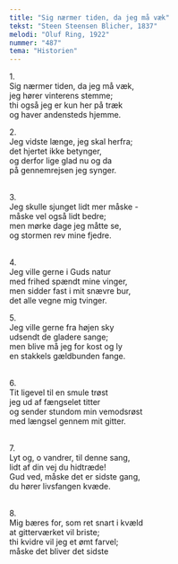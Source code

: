 ```yaml
---
title: "Sig nærmer tiden, da jeg må væk"
tekst: "Steen Steensen Blicher, 1837"
melodi: "Oluf Ring, 1922"
nummer: "487"
tema: "Historien"
---
```

1\.\
Sig nærmer tiden, da jeg må væk,<br>
jeg hører vinterens stemme;<br>
thi også jeg er kun her på træk<br>
og haver andensteds hjemme.<br>

2\.\
Jeg vidste længe, jeg skal herfra;<br>
det hjertet ikke betynger,<br>
og derfor lige glad nu og da<br>
på gennemrejsen jeg synger.<br>
<br>

3\.\
Jeg skulle sjunget lidt mer måske -<br>
­måske vel også lidt bedre;<br>
men mørke dage jeg måtte se,<br>
og stormen rev mine fjedre.<br>
<br>

4\.\
Jeg ville gerne i Guds natur<br>
med frihed spændt mine vinger,<br>
men sidder fast i mit snævre bur,<br>
det alle vegne mig tvinger.<br>

5\.\
Jeg ville gerne fra højen sky<br>
udsendt de gladere sange;<br>
men blive må jeg for kost og ly<br>
en stakkels gældbunden fange.<br>
<br>

6\.\
Tit ligevel til en smule trøst<br>
jeg ud af fængselet titter<br>
og sender stundom min vemodsrøst<br>
med længsel gennem mit gitter.<br>
<br>

7\.\
Lyt og, o vandrer, til denne sang,<br>
lidt af din vej du hidtræde!<br>
Gud ved, måske det er sidste gang,<br>
du hører livsfangen kvæde.<br>
<br>

8\.\
Mig bæres for, som ret snart i kvæld<br>
at gitterværket vil briste;<br>
thi kvidre vil jeg et ømt farvel;<br>
måske det bliver det sidste<br>
